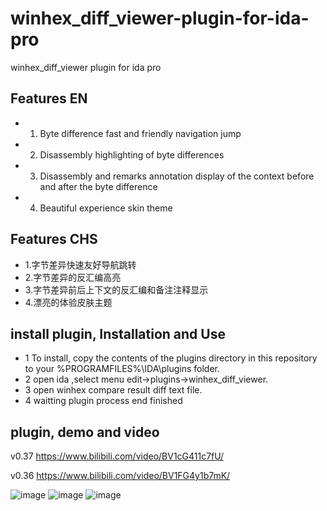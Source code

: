 # winhex_diff_viewer-plugin-for-ida-pro
winhex_diff_viewer plugin for ida pro

## Features EN ##
- 1. Byte difference fast and friendly navigation jump
- 2. Disassembly highlighting of byte differences
- 3. Disassembly and remarks annotation display of the context before and after the byte difference
- 4. Beautiful experience skin theme

## Features CHS ##
- 1.字节差异快速友好导航跳转
- 2.字节差异的反汇编高亮
- 3.字节差异前后上下文的反汇编和备注注释显示
- 4.漂亮的体验皮肤主题


## install plugin, Installation and Use ##

- 1 To install, copy the contents of the plugins directory in this repository to your %PROGRAMFILES%\IDA\plugins folder. 
- 2 open ida ,select menu edit->plugins->winhex_diff_viewer.
- 3 open winhex compare result diff text file.
- 4 waitting plugin process end finished

## plugin, demo and video ##
v0.37
https://www.bilibili.com/video/BV1cG411c7fU/

v0.36
https://www.bilibili.com/video/BV1FG4y1b7mK/

![image](https://user-images.githubusercontent.com/9524903/201801972-71e2e7be-4262-4e20-ab87-9a91f3be3cf5.png)
![image](https://user-images.githubusercontent.com/9524903/201802113-6460639a-407e-46aa-af32-ee9105f99136.png)
![image](https://user-images.githubusercontent.com/9524903/201802230-75827dee-f84c-45bd-9cb0-e407c0b59cf8.png)
